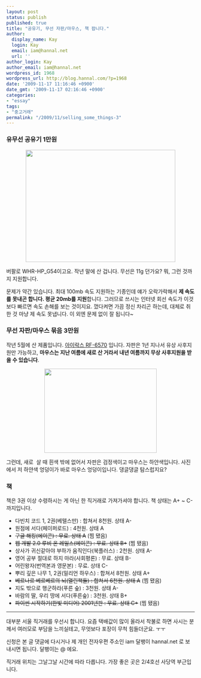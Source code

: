 ```yaml
---
layout: post
status: publish
published: true
title: "공유기, 무선 자판/마우스, 책 팝니다."
author:
  display_name: Kay
  login: Kay
  email: iam@hannal.net
  url: ''
author_login: Kay
author_email: iam@hannal.net
wordpress_id: 1968
wordpress_url: http://blog.hannal.com/?p=1968
date: '2009-11-17 11:16:46 +0900'
date_gmt: '2009-11-17 02:16:46 +0900'
categories:
- "essay"
tags:
- "중고거래"
permalink: "/2009/11/selling_some_things-3"
---
```

<h3>유무선 공유기 1만원</h3>
<p style="text-align: center;"><img class="size-full wp-image-1972 aligncenter" src="http://blog.hannal.com/assets/uploads/2009/11/buffalo.jpg" alt="" width="400" height="300" /></p>
<p>버팔로 WHR-HP_G54이고요. 작년 말에 산 겁니다. 무선은 11g 던가요? 뭐, 그런 것까지 지원합니다.</p>
<p>문제가 약간 있습니다. 최대 100mb 속도 지원하는 기종인데 얘가 오락가락해서 <strong>제 속도를 못내곤 합니다. 평균 20mb를 지원</strong>합니다. 그러므로 쓰시는 인터넷 회선 속도가 이것보다 빠르면 속도 손해를 보는 것이지요. 껐다켜면 가끔 정신 차리곤 하는데, 대체로 취한 것 마냥 제 속도 못냅니다. 이 외엔 문제 없이 잘 됩니다~</p>
<h3>무선 자판/마우스 묶음 3만원</h3>
<p>작년 5월에 산 제품입니다. <a href="http://www.google.com/search?client=safari&amp;rls=en&amp;q=아이락스%20rf%206570&amp;oe=UTF-8&amp;um=1&amp;hl=ko&amp;ie=UTF-8&amp;sa=N&amp;tab=iw&amp;start=0">아이락스 RF-6570</a> 입니다. 자판은 1년 지나서 유상 사후지원만 가능하고, <strong>마우스는 지난 여름에 새로 산 거라서 내년 여름까지 무상 사후지원을 받을 수 있습니다</strong>.</p>
<p style="text-align: center;"><img class="size-medium wp-image-1973 aligncenter" src="http://blog.hannal.com/assets/uploads/2009/11/IMG_0030-300x225.jpg" alt="" width="300" height="225" /></p>
<p>그런데, 새로  살 때 흰색 밖에 없어서 자판은 검정색이고 마우스는 하얀색입니다. 사진에서 저 하얀색 엉덩이가 바로 마우스 엉덩이입니다. 댕글댕글 탐스럽지요?</p>
<h3>책</h3>
<p>책은 3권 이상 수령하시는 게 아닌 한 직거래로 가져가셔야 합니다. 책 상태는 A+ ~ C- 까지입니다.</p>
<ul>
<li>다빈치 코드 1, 2권(베텔스만) : 합쳐서 8천원. 상태 A-</li>
<li>원점에 서다(페이퍼로드) : 4천원. 상태 A</li>
<li><del>구글 해킹(에이콘) : 무료. 상태 A</del> (찜 됐음)</li>
<li><del>웹 개발 2.0 루비 온 레일스(에이콘) : 무료. 상태 B+</del> (찜 됐음)</li>
<li>상사가 귀신같아야 부하가 움직인다(북플러스) : 2천원. 상태 A-</li>
<li>영어 공부 절대로 하지 마라(사회평론) : 무료. 상태 B-</li>
<li>어린왕자(번역본과 영문본) : 무료. 상태 C-</li>
<li>뿌리 깊은 나무 1, 2권(밀리언 하우스) : 합쳐서 8천원. 상태 A+</li>
<li><del>베르나르 베르베르의 뇌(열린책들) : 합쳐서 6천원. 상태 A</del> (찜 됐음)</li>
<li>지도 밖으로 행군하라(푸른 숲) : 3천원. 상태 A-</li>
<li>바람의 딸, 우리 땅에 서다(푸른숲) : 3천원. 상태 B+</li>
<li><del>파이썬 시작하기(한빛 미디어) 2001년판 : 무료. 상태 C+</del> (찜 됐음)</li>
</ul>
<hr />대부분 서울 직거래를 우선시 합니다. 요즘 택배값이 많이 올라서 착불로 하면 사시는 분께서 여러모로 부담을 느끼실테고, 무엇보다 포장이 무척 힘들더군요. ㅜㅜ</p>
<p>신청은 본 글 댓글에 다시거나 제 개인 전자우편 주소인 iam 달팽이 hannal.net 로 보내시면 됩니다. 달팽이는 @ 에요.</p>
<p>직거래 위치는 그날그날 시간에 따라 다릅니다. 가장 좋은 곳은 2/4호선 사당역 부근입니다.</p>
